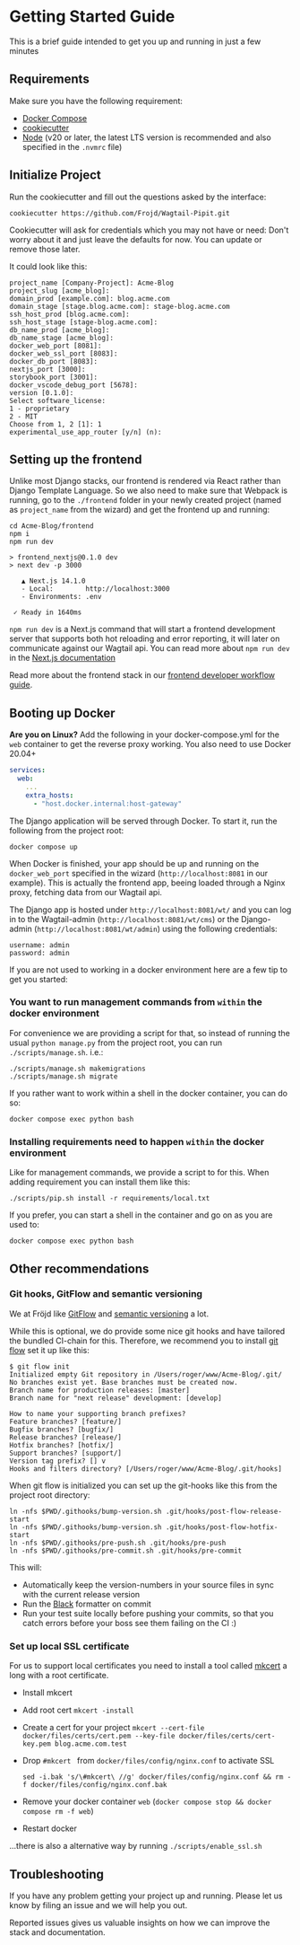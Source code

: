 # Getting Started Guide

This is a brief guide intended to get you up and running 
in just a few minutes

## Requirements
Make sure you have the following requirement:
- [Docker Compose](https://docs.docker.com/compose/)
- [cookiecutter](https://github.com/audreyr/cookiecutter)
- [Node](https://nodejs.org/en/) (v20 or later, the latest LTS version is recommended and also specified in the `.nvmrc` file)


## Initialize Project

Run the cookiecutter and fill out the questions asked by the interface:
```
cookiecutter https://github.com/Frojd/Wagtail-Pipit.git
```

Cookiecutter will ask for credentials which you may not have or need:
Don't worry about it and just leave the defaults for now.
You can update or remove those later.

It could look like this:
```
project_name [Company-Project]: Acme-Blog
project_slug [acme_blog]:
domain_prod [example.com]: blog.acme.com
domain_stage [stage.blog.acme.com]: stage-blog.acme.com
ssh_host_prod [blog.acme.com]:
ssh_host_stage [stage-blog.acme.com]:
db_name_prod [acme_blog]:
db_name_stage [acme_blog]:
docker_web_port [8081]:
docker_web_ssl_port [8083]:
docker_db_port [8083]:
nextjs_port [3000]:
storybook_port [3001]:
docker_vscode_debug_port [5678]:
version [0.1.0]:
Select software_license:
1 - proprietary
2 - MIT
Choose from 1, 2 [1]: 1
experimental_use_app_router [y/n] (n):
```

## Setting up the frontend

Unlike most Django stacks, our frontend is rendered via React rather than 
Django Template Language. So we also need to make sure that
Webpack is running, go to the `./frontend` folder in your newly created project
(named as `project_name` from the wizard) and get the frontend up and running:

```
cd Acme-Blog/frontend
npm i
npm run dev

> frontend_nextjs@0.1.0 dev
> next dev -p 3000

   ▲ Next.js 14.1.0
   - Local:        http://localhost:3000
   - Environments: .env

 ✓ Ready in 1640ms
```

`npm run dev` is a Next.js command that will start a frontend development server that supports both hot reloading and error reporting,
it will later on communicate against our Wagtail api.
You can read more about `npm run dev` in the [Next.js documentation](https://nextjs.org/docs/api-reference/cli#development)

Read more about the frontend stack in our
[frontend developer workflow guide](./frontend-developer-guide.md).


## Booting up Docker

**Are you on Linux?**
Add the following in your docker-compose.yml for the `web` container to get the reverse proxy working. You also need to use Docker 20.04+

```yml
services:
  web:
    ...
    extra_hosts: 
      - "host.docker.internal:host-gateway"
```

The Django application will be served through Docker. To start it, run the following from the project root:
```
docker compose up
```

When Docker is finished, your app should be up and running on the `docker_web_port` specified in the wizard (`http://localhost:8081` in our example).
This is actually the frontend app, beeing loaded through a Nginx proxy, fetching data from our Wagtail api.

The Django app is hosted under `http://localhost:8081/wt/` and you can log in to the Wagtail-admin (`http://localhost:8081/wt/cms`) or the
Django-admin (`http://localhost:8081/wt/admin`) using the following credentials:

```
username: admin
password: admin
```

If you are not used to working in a docker environment here are a few tip
 to get you started:

### You want to run management commands from `within` the docker environment

For convenience we are providing a script for that, so instead of running the usual
`python manage.py` from the project root, you can run `./scripts/manage.sh`. i.e.:
```
./scripts/manage.sh makemigrations
./scripts/manage.sh migrate
```
If you rather want to work within a shell in the docker container, you can do so:
```
docker compose exec python bash
```

### Installing requirements need to happen `within` the docker environment

Like for management commands, we provide a script to for this. When adding requirement you can install them like this:
```
./scripts/pip.sh install -r requirements/local.txt
```
If you prefer, you can start a shell in the container and go on as you are used to:

```
docker compose exec python bash
```


## Other recommendations

### Git hooks, GitFlow and semantic versioning

We at Fröjd like [GitFlow](https://github.com/petervanderdoes/gitflow-avh) and [semantic versioning](https://semver.org/) a lot.

While this is optional, we do provide some nice git hooks and have tailored the bundled CI-chain for this.
Therefore, we recommend you to install [git flow](https://github.com/petervanderdoes/gitflow-avh) set it up like this:
```
$ git flow init
Initialized empty Git repository in /Users/roger/www/Acme-Blog/.git/
No branches exist yet. Base branches must be created now.
Branch name for production releases: [master]
Branch name for "next release" development: [develop]

How to name your supporting branch prefixes?
Feature branches? [feature/]
Bugfix branches? [bugfix/]
Release branches? [release/]
Hotfix branches? [hotfix/]
Support branches? [support/]
Version tag prefix? [] v
Hooks and filters directory? [/Users/roger/www/Acme-Blog/.git/hooks]
```

When git flow is initialized you can set up the git-hooks like this from the project root directory:
```
ln -nfs $PWD/.githooks/bump-version.sh .git/hooks/post-flow-release-start
ln -nfs $PWD/.githooks/bump-version.sh .git/hooks/post-flow-hotfix-start
ln -nfs $PWD/.githooks/pre-push.sh .git/hooks/pre-push
ln -nfs $PWD/.githooks/pre-commit.sh .git/hooks/pre-commit
```

This will:
- Automatically keep the version-numbers in your source files in sync with the current release version
- Run the [Black](https://black.readthedocs.io/en/stable/) formatter on commit
- Run your test suite locally before pushing your commits, so that you catch errors before your boss see them failing on the CI :)


### Set up local SSL certificate

For us to support local certificates you need to install a tool called [mkcert](https://github.com/FiloSottile/mkcert) a long with a root certificate.

- Install mkcert
- Add root cert `mkcert -install`
- Create a cert for your project `mkcert --cert-file docker/files/certs/cert.pem --key-file docker/files/certs/cert-key.pem blog.acme.com.test`

- Drop `#mkcert ` from `docker/files/config/nginx.conf` to activate SSL

    ```
    sed -i.bak 's/\#mkcert\ //g' docker/files/config/nginx.conf && rm -f docker/files/config/nginx.conf.bak
    ```

- Remove your docker container `web` (`docker compose stop && docker compose rm -f web`)
- Restart docker

...there is also a alternative way by running `./scripts/enable_ssl.sh`


## Troubleshooting

If you have any problem getting your project up and running.
Please let us know by filing an issue and we will help you out.

Reported issues gives us valuable insights on how we can improve the stack and documentation.
